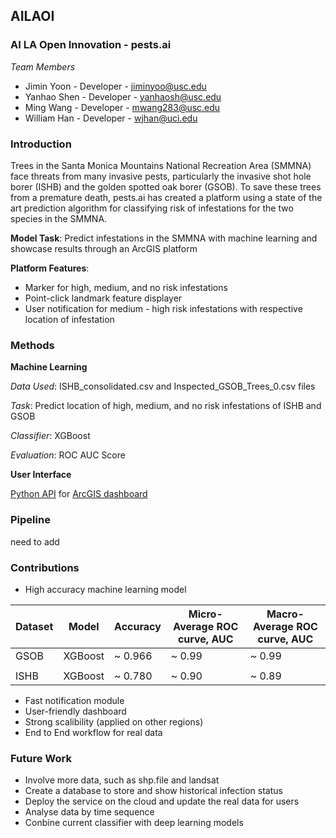 ## AILAOI

### AI LA Open Innovation - pests.ai

*Team Members*

* Jimin Yoon - Developer - jiminyoo@usc.edu
* Yanhao Shen - Developer - yanhaosh@usc.edu
* Ming Wang - Developer - mwang283@usc.edu
* William Han - Developer - wjhan@uci.edu


### Introduction

Trees in the Santa Monica Mountains National Recreation Area (SMMNA) face threats from many invasive pests, particularly the invasive shot hole borer (ISHB) and the golden spotted oak borer (GSOB). To save these trees from a premature death, pests.ai has created a platform using a state of the art prediction algorithm for classifying risk of infestations for the two species in the SMMNA. 

**Model Task**:
Predict infestations in the SMMNA with machine learning and showcase results through an ArcGIS platform

**Platform Features**:
* Marker for high, medium, and no risk infestations
* Point-click landmark feature displayer
* User notification for medium - high risk infestations with respective location of infestation


### Methods 

**Machine Learning**

*Data Used*: ISHB_consolidated.csv and Inspected_GSOB_Trees_0.csv files

*Task*: Predict location of high, medium, and no risk infestations of ISHB and GSOB

*Classifier*: XGBoost

*Evaluation*: ROC AUC Score


**User Interface**

[Python API](https://developers.arcgis.com/python/) for [ArcGIS dashboard](https://learngis2.maps.arcgis.com/apps/dashboards/e24632dc37fc484985e3a355e665512e)


### Pipeline
need to add



### Contributions

* High accuracy machine learning model

| Dataset        | Model         |       Accuracy       | Micro-Average ROC curve, AUC | Macro-Average ROC curve, AUC |
| -------------- | ------------- | -------------------- | ---------------------------- | ---------------------------- |
| GSOB           | XGBoost       |       ~ 0.966        |            ~ 0.99            |           ~ 0.99             |
|                |               |                      |                              |                              |
| ISHB           | XGBoost       |       ~ 0.780        |            ~ 0.90            |           ~ 0.89             |

* Fast notification module
* User-friendly dashboard
* Strong scalibility (applied on other regions)
* End to End workflow for real data


### Future Work

* Involve more data, such as shp.file and landsat
* Create a database to store and show historical infection status
* Deploy the service on the cloud and update the real data for users
* Analyse data by time sequence
* Conbine current classifier with deep learning models

